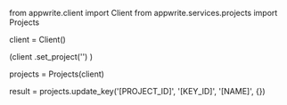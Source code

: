 from appwrite.client import Client
from appwrite.services.projects import Projects

client = Client()

(client
  .set_project('')
)

projects = Projects(client)

result = projects.update_key('[PROJECT_ID]', '[KEY_ID]', '[NAME]', {})

